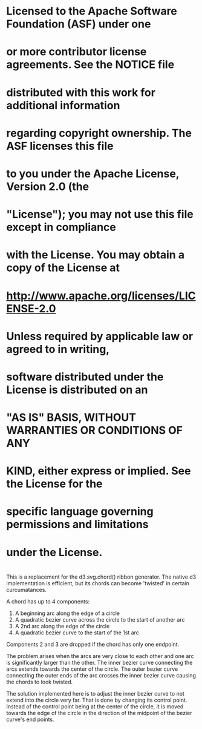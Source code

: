 #
# Licensed to the Apache Software Foundation (ASF) under one
# or more contributor license agreements.  See the NOTICE file
# distributed with this work for additional information
# regarding copyright ownership.  The ASF licenses this file
# to you under the Apache License, Version 2.0 (the
# "License"); you may not use this file except in compliance
# with the License.  You may obtain a copy of the License at
#
#   http://www.apache.org/licenses/LICENSE-2.0
#
# Unless required by applicable law or agreed to in writing,
# software distributed under the License is distributed on an
# "AS IS" BASIS, WITHOUT WARRANTIES OR CONDITIONS OF ANY
# KIND, either express or implied.  See the License for the
# specific language governing permissions and limitations
# under the License.
#

  This is a replacement for the d3.svg.chord() ribbon generator.
  The native d3 implementation is efficient, but its chords can become 'twisted'
  in certain curcumatances.

  A chord has up to 4 components:
  1. A beginning arc along the edge of a circle
  2. A quadratic bezier curve across the circle to the start of another arc
  3. A 2nd arc along the edge of the circle
  4. A quadratic bezier curve to the start of the 1st arc

  Components 2 and 3 are dropped if the chord has only one endpoint.

  The problem arises when the arcs are very close to each other and one arc is significantly
  larger than the other. The inner bezier curve connecting the arcs extends towards the center
  of the circle. The outer bezier curve connecting the outer ends of the arc crosses the inner
  bezier curve causing the chords to look twisted.

  The solution implemented here is to adjust the inner bezier curve to not extend into the circle very far.
  That is done by changing its control point. Instead of the control point being at the center
  of the circle, it is moved towards the edge of the circle in the direction of the midpoint of 
  the bezier curve's end points.
